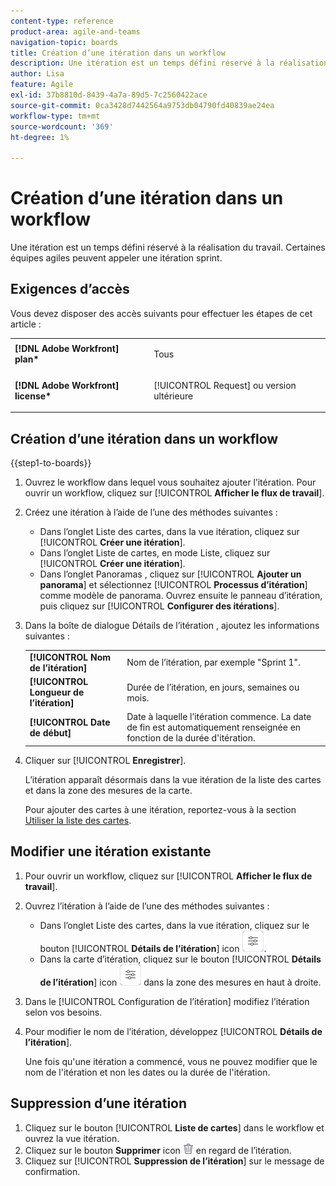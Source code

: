 ```yaml
---
content-type: reference
product-area: agile-and-teams
navigation-topic: boards
title: Création d’une itération dans un workflow
description: Une itération est un temps défini réservé à la réalisation du travail. Certaines équipes agiles peuvent appeler une itération sprint.
author: Lisa
feature: Agile
exl-id: 37b8810d-8439-4a7a-89d5-7c2560422ace
source-git-commit: 0ca3428d7442564a9753db04790fd40839ae24ea
workflow-type: tm+mt
source-wordcount: '369'
ht-degree: 1%

---
```


# Création d’une itération dans un workflow

Une itération est un temps défini réservé à la réalisation du travail. Certaines équipes agiles peuvent appeler une itération sprint.

## Exigences d’accès

Vous devez disposer des accès suivants pour effectuer les étapes de cet article :

<table style="table-layout:auto"> 
 <col> 
 </col> 
 <col> 
 </col> 
 <tbody> 
  <tr> 
   <td role="rowheader"><strong>[!DNL Adobe Workfront] plan*</strong></td> 
   <td> <p>Tous</p> </td> 
  </tr> 
  <tr> 
   <td role="rowheader"><strong>[!DNL Adobe Workfront] license*</strong></td> 
   <td> <p>[!UICONTROL Request] ou version ultérieure</p> </td> 
  </tr> 
 </tbody> 
</table>

## Création d’une itération dans un workflow

{{step1-to-boards}}

1. Ouvrez le workflow dans lequel vous souhaitez ajouter l’itération. Pour ouvrir un workflow, cliquez sur [!UICONTROL **Afficher le flux de travail**].
1. Créez une itération à l’aide de l’une des méthodes suivantes :

   * Dans l’onglet Liste des cartes, dans la vue itération, cliquez sur [!UICONTROL **Créer une itération**].
   * Dans l’onglet Liste de cartes, en mode Liste, cliquez sur [!UICONTROL **Créer une itération**].
   * Dans l’onglet Panoramas , cliquez sur [!UICONTROL **Ajouter un panorama**] et sélectionnez [!UICONTROL **Processus d’itération**] comme modèle de panorama. Ouvrez ensuite le panneau d’itération, puis cliquez sur [!UICONTROL **Configurer des itérations**].

1. Dans la boîte de dialogue Détails de l’itération , ajoutez les informations suivantes :

   <table style="table-layout:auto"> 
    <tbody> 
     <tr> 
      <td><strong>[!UICONTROL Nom de l’itération]</strong></td> 
      <td>Nom de l’itération, par exemple "Sprint 1".</td> 
     </tr> 
     <tr> 
      <td><strong>[!UICONTROL Longueur de l’itération]</strong></td> 
      <td>Durée de l’itération, en jours, semaines ou mois.</td> 
     </tr>
     <tr> 
      <td><strong>[!UICONTROL Date de début]</strong></td> 
      <td>Date à laquelle l’itération commence. La date de fin est automatiquement renseignée en fonction de la durée d'itération.</td> 
     </tr> 
    </tbody> 
   </table>

1. Cliquer sur [!UICONTROL **Enregistrer**].

   L’itération apparaît désormais dans la vue itération de la liste des cartes et dans la zone des mesures de la carte.

   Pour ajouter des cartes à une itération, reportez-vous à la section [Utiliser la liste des cartes](/help/quicksilver/agile/use-boards-agile-planning-tools/use-card-list.md).

## Modifier une itération existante

1. Pour ouvrir un workflow, cliquez sur [!UICONTROL **Afficher le flux de travail**].
1. Ouvrez l’itération à l’aide de l’une des méthodes suivantes :

   * Dans l’onglet Liste des cartes, dans la vue itération, cliquez sur le bouton [!UICONTROL **Détails de l’itération**] icon ![Détails de l’itération](assets/iteration-details-button.png).
   * Dans la carte d’itération, cliquez sur le bouton [!UICONTROL **Détails de l’itération**] icon ![Détails de l’itération](assets/iteration-details-button.png) dans la zone des mesures en haut à droite.

1. Dans le [!UICONTROL Configuration de l’itération] modifiez l’itération selon vos besoins.
1. Pour modifier le nom de l’itération, développez [!UICONTROL **Détails de l’itération**].

   Une fois qu&#39;une itération a commencé, vous ne pouvez modifier que le nom de l&#39;itération et non les dates ou la durée de l&#39;itération.

<!--   

1. <span class="preview">To add goals to the iteration, expand [!UICONTROL **Goals**].</span>
1. <span class="preview">Click [!UICONTROL **Add goal**], and type the goal name.</span>

   <span class="preview">As goals are completed during the iteration, you can select the check box to mark them complete, or click the **Delete** icon ![Delete icon](assets/delete.png) to delete a goal. The metrics area on the top right of the iteration shows how many goals exist and how many have been completed.</span>

<div class="preview">

## Assign cards to the next iteration

Use the [!UICONTROL Next Iteration] column to move cards from the current iteration to the next iteration, without sending them to the backlog first.

1. Move a card to the [!UICONTROL **Next Iteration**] column, or add a new card directly in the column.
1. Access the next iteration by clicking the [!UICONTROL **Next Iteration**] column title, or by clicking the up-pointing arrow next to the iteration name on the top of the screen.

   The cards that you marked to come over to the next iteration are placed in the columns that correspond with their status.

</div>
-->

## Suppression d’une itération

1. Cliquez sur le bouton [!UICONTROL **Liste de cartes**] dans le workflow et ouvrez la vue itération.
1. Cliquez sur le bouton **Supprimer** icon ![Icône Supprimer](assets/delete.png) en regard de l’itération.
1. Cliquez sur [!UICONTROL **Suppression de l’itération**] sur le message de confirmation.
